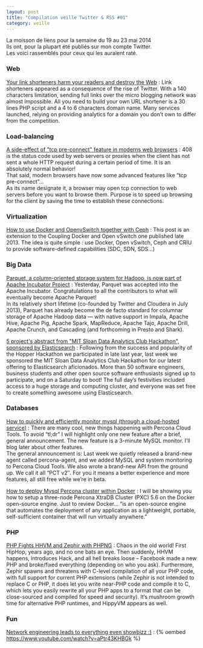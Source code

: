 ```yaml
---
layout: post
title: "Compilation veille Twitter & RSS #01"
category: veille
---
```


La moisson de liens pour la semaine du 19 au 23 mai 2014  
Ils ont, pour la plupart été publiés sur mon compte Twitter.  
Les voici rassemblés pour ceux qui les auraient raté.

### Web

[Your link shorteners harm your readers and destroy the Web](http://t37.net/why-link-shorteners-harm-your-readers-and-destroy-the-web.html)
:  Link shorteners appeared as a consequence of the rise of Twitter. With a 140 characters limitation, sending full links over the micro blogging network was almost impossible. All you need to build your own URL shortener is a 30 lines PHP script and a 4 to 6 characters domain name. Many services launched, relying on providing analytics for a domain you don’t own to differ from the competition.

### Load-balancing

[A side-effect of "tcp pre-connect" feature in moderns web browsers](http://blog.haproxy.com/2014/05/26/haproxy-and-http-errors-408-in-chrome/)
:  408 is the status code used by web servers or proxies when the client has not sent a whole HTTP request during a certain period of time. It is an absolutely normal behavior!  
That said, modern browsers have now some advanced features like “tcp pre-connect”…  
As its name designate it, a browser may open tcp connection to web servers before you want to browse them. Purpose is to speed up browsing for the client by saving the time to establish these connections.

### Virtualization

[How to use Docker and OpenvSwitch together with Ceph](http://fbevmware.blogspot.com/2014/05/software-defined-compute-network-and.html)
:  This post is an extension to the Coupling Docker and Open vSwitch one published late 2013. The idea is quite simple : use Docker, Open vSwitch, Ceph and CRIU to provide software-defined capabilities (SDC, SDN, SDS...)

### Big Data

[Parquet, a column-oriented storage system for Hadoop, is now part of Apache Incubator Project](http://blog.cloudera.com/blog/2014/05/congratulations-to-parquet-now-an-apache-incubator-project/)
:  Yesterday, Parquet was accepted into the Apache Incubator. Congratulations to all the contributors to what will eventually become Apache Parquet!  
In its relatively short lifetime (co-founded by Twitter and Cloudera in July 2013), Parquet has already become the de facto standard for columnar storage of Apache Hadoop data — with native support in Impala, Apache Hive, Apache Pig, Apache Spark, MapReduce, Apache Tajo, Apache Drill, Apache Crunch, and Cascading (and forthcoming in Presto and Shark).

[5 project's abstract from "MIT Sloan Data Analytics Club Hackathon", sponsored by Elasticsearch](http://www.elasticsearch.org/blog/elasticsearch-teams-mit-sloan-data-analytics-hackathon/)
:  Following from the success and popularity of the Hopper Hackathon we participated in late last year, last week we sponsored the MIT Sloan Data Analytics Club Hackathon for our latest offering to Elasticsearch aficionados. More than 50 software engineers, business students and other open source software enthusiasts signed up to participate, and on a Saturday to boot! The full day’s festivities included access to a huge storage and computing cluster, and everyone was set free to create something awesome using Elasticsearch.

### Databases

[How to quickly and efficiently monitor mysql (through a cloud-hosted service)](http://www.mysqlperformanceblog.com/2014/05/23/3-minute-mysql-monitor/)
:  There are many cool, new things happening with Percona Cloud Tools.  To avoid “tl;dr” I will highlight only one new feature after a brief, general announcement.  The new feature is a 3-minute MySQL monitor.  I’ll blog later about other features.  
The general announcement is: Last week we quietly released a brand-new agent called percona-agent, and we added MySQL and system monitoring to Percona Cloud Tools.  We also wrote a brand-new API from the ground up.  We call it all “PCT v2″.  For you it means a better experience and more features, all still free while we’re in beta.

[How to deploy Mysql Percona cluster within Docker](http://www.mysqlperformanceblog.com/2014/05/26/installing-three-node-percona-xtradb-cluster-5-6-docker/)
:  I will be showing you how to setup a three-node Percona XtraDB Cluster (PXC) 5.6 on the Docker open-source engine. Just to review Docker… “is an open-source engine that automates the deployment of any application as a lightweight, portable, self-sufficient container that will run virtually anywhere.”

### PHP

[PHP Fights HHVM and Zephir with PHPNG](http://www.sitepoint.com/php-fights-hhvm-zephir-phpng/)
:  Chaos in the old world! First HipHop, years ago, and no one bats an eye. Then suddenly, HHVM happens, introduces Hack, and all hell breaks loose – Facebook made a new PHP and broke/fixed everything (depending on who you ask). Furthermore, Zephir spawns and threatens with C-level compilation of all your PHP code, with full support for current PHP extensions (while Zephir is not intended to replace C or PHP, it does let you write near-PHP code and compile it to C, which lets you easily rewrite all your PHP apps to a format that can be close-sourced and compiled for speed and security). It’s mushroom growth time for alternative PHP runtimes, and HippyVM appears as well.

### Fun

[Network engineering leads to everything even showbizz :)](https://www.youtube.com/watch?v=aPtr43KHBGk)
:  {% oembed https://www.youtube.com/watch?v=aPtr43KHBGk %}
